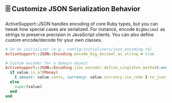 ## 🗄️ Customize JSON Serialization Behavior

ActiveSupport::JSON handles encoding of core Ruby types, but you can tweak how special cases are serialized. For instance, encode `BigDecimal` as strings to preserve precision in JavaScript clients. You can also define custom encode/decode for your own classes.

```ruby
# In an initializer (e.g., config/initializers/json_encoding.rb)
ActiveSupport::JSON::Encoding.encode_big_decimal_as_string = true

# Custom encoder for a domain object
ActiveSupport::JSON::Encoding.json_encoder.define_singleton_method(:encode) do |value|
  if value.is_a?(Money)
    { amount: value.cents, currency: value.currency.iso_code }.to_json
  else
    super(value)
  end
end
```
